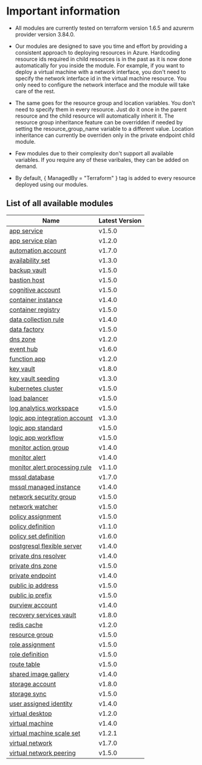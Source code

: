 # Important information
* All modules are currently tested on terraform version 1.6.5 and azurerm provider version 3.84.0.

* Our modules are designed to save you time and effort by providing a consistent approach to deploying resources in Azure. Hardcoding resource ids required in child resources is in the past as it is now done automatically for you inside the module. For example, if you want to deploy a virtual machine with a network interface, you don't need to specify the network interface id in the virtual machine resource. You only need to configure the network interface and the module will take care of the rest.

* The same goes for the resource group and location variables. You don't need to specify them in every resource. Just do it once in the parent resource and the child resource will automatically inherit it. The resource group inheritance feature can be overridden if needed by setting the resource_group_name variable to a different value. Location inheritance can currently be overriden only in the private endpoint child module.

* Few modules due to their complexity don't support all available variables. If you require any of these varibales, they can be added on demand.

* By default, { ManagedBy = "Terraform" } tag is added to every resource deployed using our modules.

## List of all available modules


| Name | Latest Version |
| ---- | -------------- |
| [app service](./app-service/README.md) | v1.5.0 |
| [app service plan](./app-service-plan/README.md) | v1.2.0 |
| [automation account](./automation-account/README.md) | v1.7.0 |
| [availability set](./availability-set/README.md) | v1.3.0 |
| [backup vault](./backup-vault/README.md) | v1.5.0 |
| [bastion host](./bastion-host/README.md) | v1.5.0 |
| [cognitive account](./cognitive-account/README.md) | v1.5.0 |
| [container instance](./container-instance/README.md) | v1.4.0 |
| [container registry](./container-registry/README.md) | v1.5.0 |
| [data collection rule](./data-collection-rule/README.md) | v1.4.0 |
| [data factory](./data-factory/README.md) | v1.5.0 |
| [dns zone](./dns-zone/README.md) | v1.2.0 |
| [event hub](./event-hub/README.md) | v1.6.0 |
| [function app](./function-app/README.md) | v1.2.0 |
| [key vault](./key-vault/README.md) | v1.8.0 |
| [key vault seeding](./key-vault-seeding/README.md) | v1.3.0 |
| [kubernetes cluster](./kubernetes-cluster/README.md) | v1.5.0 |
| [load balancer](./load-balancer/README.md) | v1.5.0 |
| [log analytics workspace](./log-analytics-workspace/README.md) | v1.5.0 |
| [logic app integration account](./logic-app-integration-account/README.md) | v1.3.0 |
| [logic app standard](./logic-app-standard/README.md) | v1.5.0 |
| [logic app workflow](./logic-app-workflow/README.md) | v1.5.0 |
| [monitor action group](./monitor-action-group/README.md) | v1.4.0 |
| [monitor alert](./monitor-alert/README.md) | v1.4.0 |
| [monitor alert processing rule](./monitor-alert-processing-rule/README.md) | v1.1.0 |
| [mssql database](./mssql-database/README.md) | v1.7.0 |
| [mssql managed instance](./mssql-managed-instance/README.md) | v1.4.0 |
| [network security group](./network-security-group/README.md) | v1.5.0 |
| [network watcher](./network-watcher/README.md) | v1.5.0 |
| [policy assignment](./policy-assignment/README.md) | v1.5.0 |
| [policy definition](./policy-definition/README.md) | v1.1.0 |
| [policy set definition](./policy-set-definition/README.md) | v1.6.0 |
| [postgresql flexible server](./postgresql-flexible-server/README.md) | v1.4.0 |
| [private dns resolver](./private-dns-resolver/README.md) | v1.4.0 |
| [private dns zone](./private-dns-zone/README.md) | v1.5.0 |
| [private endpoint](./private-endpoint/README.md) | v1.4.0 |
| [public ip address](./public-ip-address/README.md) | v1.5.0 |
| [public ip prefix](./public-ip-prefix/README.md) | v1.5.0 |
| [purview account](./purview-account/README.md) | v1.4.0 |
| [recovery services vault](./recovery-services-vault/README.md) | v1.8.0 |
| [redis cache](./redis-cache/README.md) | v1.2.0 |
| [resource group](./resource-group/README.md) | v1.5.0 |
| [role assignment](./role-assignment/README.md) | v1.5.0 |
| [role definition](./role-definition/README.md) | v1.5.0 |
| [route table](./route-table/README.md) | v1.5.0 |
| [shared image gallery](./shared-image-gallery/README.md) | v1.4.0 |
| [storage account](./storage-account/README.md) | v1.8.0 |
| [storage sync](./storage-sync/README.md) | v1.5.0 |
| [user assigned identity](./user-assigned-identity/README.md) | v1.4.0 |
| [virtual desktop](./virtual-desktop/README.md) | v1.2.0 |
| [virtual machine](./virtual-machine/README.md) | v1.4.0 |
| [virtual machine scale set](./virtual-machine-scale-set/README.md) | v1.2.1 |
| [virtual network](./virtual-network/README.md) | v1.7.0 |
| [virtual network peering](./virtual-network-peering/README.md) | v1.5.0 |
